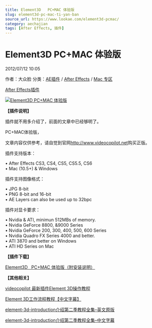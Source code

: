 ```yaml
---
title: Element3D   PC+MAC 体验版
slug: element3d-pc-mac-ti-yan-ban
source_url: https://www.lookae.com/element3d-pcmac/
category: aechajian
tags: [After Effects, 插件]
---
```

# Element3D PC+MAC 体验版

2012/07/12 10:05

作者：大众脸
分类：[AE插件](https://www.lookae.com/after-effects/aechajian/) / [After Effects](https://www.lookae.com/after-effects/) / [Mac 专区](https://www.lookae.com/mac-osx/)

[After Effects](https://www.lookae.com/tag/after-effects/)[插件](https://www.lookae.com/tag/%e6%8f%92%e4%bb%b6/)

[![Element3D   PC+MAC 体验版](https://www.lookae.com/wp-content/uploads/2012/07/element3d-pcmac1.jpg "Element3D   PC+MAC 体验版-LookAE.com")](https://www.lookae.com/wp-content/uploads/2012/07/element3d-pcmac1.jpg)

**【插件说明】**

插件就不用多介绍了，前面的文章中已经够明了。

PC+MAC体验版，

文章内容仅供参考，请自觉到官网<http://www.videocopilot.net>购买正版。

插件支持版本：

• After Effects CS3, CS4, CS5, CS5.5, CS6  
• Mac (10.5+) & Windows

插件支持图像格式：

• JPG 8-bit  
• PNG 8-bit and 16-bit  
• AE Layers can also be used up to 32bpc

插件对显卡要求：

• Nvidia & ATI, minimun 512MBs of memory.  
• Nvidia GeForce 8800, &9000 Series  
• Nvidia GeForce 200, 300, 400, 500, 600 Series  
• Nvidia Quadro FX Series 4000 and better.  
• ATI 3870 and better on Windows  
• ATI HD Series on Mac

**【插件下载】**

[Element3D   PC+MAC 体验版（附安装说明）](http://www.ctdisk.com/file/8762901)

**【其他相关】**

[videocopilot 最新插件Element 3D操作教程](https://www.lookae.com/videocopilot-element-3d/)

[Element 3D工作流程教程【中文字幕】](http://115.com/file/benporas#)

[element-3d-introduction介绍第二季教程全集](http://115.com/file/benmepto#)[–英文原版](http://115.com/file/benmepto#)

[element-3d-introduction介绍第二季教程全集–中文字幕](http://115.com/file/beno9lkj#)
